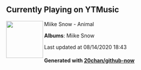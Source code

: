 ## Currently Playing on YTMusic

[<img align="left" width="100" src="https://lh3.googleusercontent.com/9sEKCZ90V__YWlPdMpjVTOixRVNIKs14DKNKnnuIPQCo6igBPzRjbwZHB0-7dH2qPoM8tnpC_DZbku3l">](https://music.youtube.com/channel/UCzsEmTSzPLxL0w0Ff6n8rEA)

Miike Snow - Animal

**Albums**: Miike Snow

Last updated at 08/14/2020 18:43

#### Generated with [20chan/github-now](https://github.com/20chan/github-now)


<!--
**20chan/20chan** is a ✨ _special_ ✨ repository because its `README.md` (this file) appears on your GitHub profile.

Here are some ideas to get you started:

- 🔭 I’m currently working on ...
- 🌱 I’m currently learning ...
- 👯 I’m looking to collaborate on ...
- 🤔 I’m looking for help with ...
- 💬 Ask me about ...
- 📫 How to reach me: ...
- 😄 Pronouns: ...
- ⚡ Fun fact: ...
-->
